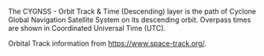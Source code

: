 The CYGNSS - Orbit Track & Time (Descending) layer is the path of Cyclone Global Navigation Satellite System on its descending orbit. Overpass times are shown in Coordinated Universal Time (UTC).

Orbital Track information from <https://www.space-track.org/>.
